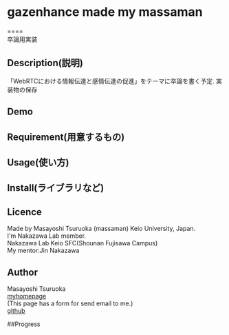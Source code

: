 # gazenhance made my massaman
====  
卒論用実装  

## Description(説明)
「WebRTCにおける情報伝達と感情伝達の促進」をテーマに卒論を書く予定.
実装物の保存
## Demo

## Requirement(用意するもの)


## Usage(使い方)


## Install(ライブラリなど)
## Licence
Made by Masayoshi Tsuruoka (massaman)
Keio University, Japan.  
I'm Nakazawa Lab member.  
Nakazawa Lab Keio SFC(Shounan Fujisawa Campus)  
My mentor:Jin Nakazawa

## Author
Masayoshi Tsuruoka  
[myhomepage](https://www.ht.sfc.keio.ac.jp/~massaman/)  
(This page has a form for send email to me.)  
[github](https://github.com/Masayo4)

##Progress
